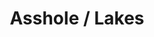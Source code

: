 ---
ee_id: '4117'
site: '1'
type: '2'
long_id: 2013-189 Asshole / Lakes
url: 2013-189-asshole-lakes
title: Asshole / Lakes
year: '2013'
medium: 1920x1080 H.264/MPEG-4 Part 10 looped digital file (from ​lossless ​Quicktime
  Animation master), media player, 70” flatscreen, armature, various cables
commission:
dims: 79 x 36.5 x 11 inches
pitch:
ps:
live_url:
related: "[4174] [2014-095-hillary-lakes] 2014 095 Asshole 2 / Lakes"
youtube:
imgs: asshole-lakes-2013-189-install-Heart-01-database-SM.jpg
subheading:
display_year: '2013'
download:
add_credit:
add_credits:
related_code:
layout: things-i-made
---
